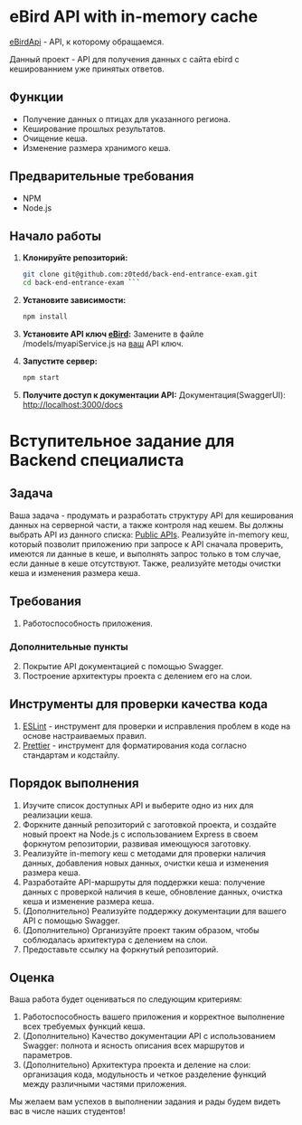 # eBird API with in-memory cache

[eBirdApi](https://documenter.getpostman.com/view/664302/S1ENwy59) - API, к которому обращаемся.

Данный проект - API для получения данных с сайта ebird с кешированнием уже принятых ответов.

## Функции

- Получение данных о птицах для указанного региона.
- Кеширование прошлых результатов.
- Очищение кеша.
- Изменение размера хранимого кеша.

## Предварительные требования

- NPM
- Node.js

## Начало работы

1. **Клонируйте репозиторий:**

   ````sh
   git clone git@github.com:z0tedd/back-end-entrance-exam.git
   cd back-end-entrance-exam ```
   ````

2. **Установите зависимости:**

   ```sh
   npm install
   ```

3. **Установите API ключ [eBird](https://ebird.org/api/keygen):**
   Замените <API-Key> в файле /models/myapiService.js на [ваш](https://ebird.org/api/keygen) API ключ.
4. **Запустите сервер:**

   ```sh
   npm start
   ```

5. **Получите доступ к документации API:**
   Документация(SwaggerUI): <http://localhost:3000/docs>

# Вступительное задание для Backend специалиста

## Задача

Ваша задача - продумать и разработать структуру API для кеширования данных на серверной части, а также контроля над кешем. Вы должны выбрать API из данного списка: [Public APIs](https://github.com/public-apis/public-apis#books-ov-file). Реализуйте in-memory кеш, который позволит приложению при запросе к API сначала проверить, имеются ли данные в кеше, и выполнять запрос только в том случае, если данные в кеше отсутствуют. Также, реализуйте методы очистки кеша и изменения размера кеша.

## Требования

1. Работоспособность приложения.

### Дополнительные пункты

2. Покрытие API документацией с помощью Swagger.
3. Построение архитектуры проекта с делением его на слои.

## Инструменты для проверки качества кода

1. [ESLint](https://eslint.org/) - инструмент для проверки и исправления проблем в коде на основе настраиваемых правил.
2. [Prettier](https://prettier.io/) - инструмент для форматирования кода согласно стандартам и кодстайлу.

## Порядок выполнения

1. Изучите список доступных API и выберите одно из них для реализации кеша.
2. Форкните данный репозиторий с заготовкой проекта, и создайте новый проект на Node.js с использованием Express в своем форкнутом репозитории, развивая имеющуюся заготовку.
3. Реализуйте in-memory кеш с методами для проверки наличия данных, добавления новых данных, очистки кеша и изменения размера кеша.
4. Разработайте API-маршруты для поддержки кеша: получение данных с проверкой наличия в кеше, обновление данных, очистка кеша и изменение размера кеша.
5. (Дополнительно) Реализуйте поддержку документации для вашего API с помощью Swagger.
6. (Дополнительно) Организуйте проект таким образом, чтобы соблюдалась архитектура с делением на слои.
7. Предоставьте ссылку на форкнутый репозиторий.

## Оценка

Ваша работа будет оцениваться по следующим критериям:

1. Работоспособность вашего приложения и корректное выполнение всех требуемых функций кеша.
2. (Дополнительно) Качество документации API с использованием Swagger: полнота и ясность описания всех маршрутов и параметров.
3. (Дополнительно) Архитектура проекта и деление на слои: организация кода, модульность и четкое разделение функций между различными частями приложения.

Мы желаем вам успехов в выполнении задания и рады будем видеть вас в числе наших студентов!

